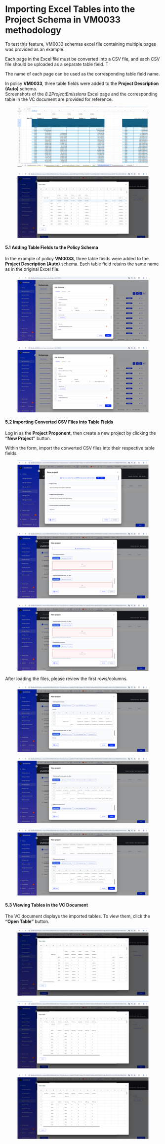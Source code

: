 # Importing Excel Tables into the Project Schema in VM0033 methodology

To test this feature, VM0033 schemas excel file containing multiple pages was provided as an example.&#x20;

Each page in the Excel file must be converted into a CSV file, and each CSV file should be uploaded as a separate table field. T

The name of each page can be used as the corresponding table field name.

In policy **VM0033**, three table fields were added to the **Project Description (Auto)** schema.\
Screenshots of the _8.2ProjectEmissions_ Excel page and the corresponding table in the VC document are provided for reference.

<figure><img src="../../../../../.gitbook/assets/unknown (9).png" alt=""><figcaption></figcaption></figure>

<figure><img src="../../../../../.gitbook/assets/unknown (10).png" alt=""><figcaption></figcaption></figure>

#### 5.1 Adding Table Fields to the Policy Schema

In the example of policy **VM0033**, three table fields were added to the **Project Description (Auto)** schema. Each table field retains the same name as in the original Excel file.

<figure><img src="../../../../../.gitbook/assets/unknown (11).png" alt=""><figcaption></figcaption></figure>

<figure><img src="../../../../../.gitbook/assets/unknown (12).png" alt=""><figcaption></figcaption></figure>

#### 5.2 Importing Converted CSV Files into Table Fields

Log in as the **Project Proponent**, then create a new project by clicking the **“New Project”** button.

Within the form, import the converted CSV files into their respective table fields.

<figure><img src="../../../../../.gitbook/assets/unknown (14).png" alt=""><figcaption></figcaption></figure>

<figure><img src="../../../../../.gitbook/assets/unknown (15).png" alt=""><figcaption></figcaption></figure>

<figure><img src="../../../../../.gitbook/assets/unknown (16).png" alt=""><figcaption></figcaption></figure>

After loading the files, please review the first rows/columns.

<figure><img src="../../../../../.gitbook/assets/unknown (17).png" alt=""><figcaption></figcaption></figure>

<figure><img src="../../../../../.gitbook/assets/unknown (18).png" alt=""><figcaption></figcaption></figure>

<figure><img src="../../../../../.gitbook/assets/unknown (19).png" alt=""><figcaption></figcaption></figure>

#### 5.3 Viewing Tables in the VC Document

The VC document displays the imported tables. To view them, click the **“Open Table”** button.

<figure><img src="../../../../../.gitbook/assets/unknown (20).png" alt=""><figcaption></figcaption></figure>

<figure><img src="../../../../../.gitbook/assets/unknown (21).png" alt=""><figcaption></figcaption></figure>

<figure><img src="../../../../../.gitbook/assets/unknown (22).png" alt=""><figcaption></figcaption></figure>
